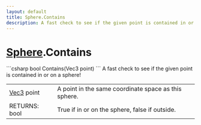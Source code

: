 ```yaml
---
layout: default
title: Sphere.Contains
description: A fast check to see if the given point is contained in or on a sphere!
---
```

# [Sphere]({{site.url}}/Pages/Reference/Sphere.html).Contains

<div class='signature' markdown='1'>
```csharp
bool Contains(Vec3 point)
```
A fast check to see if the given point is contained in or on
a sphere!
</div>

|  |  |
|--|--|
|[Vec3]({{site.url}}/Pages/Reference/Vec3.html) point|A point in the same coordinate space as this sphere.|
|RETURNS: bool|True if in or on the sphere, false if outside.|




